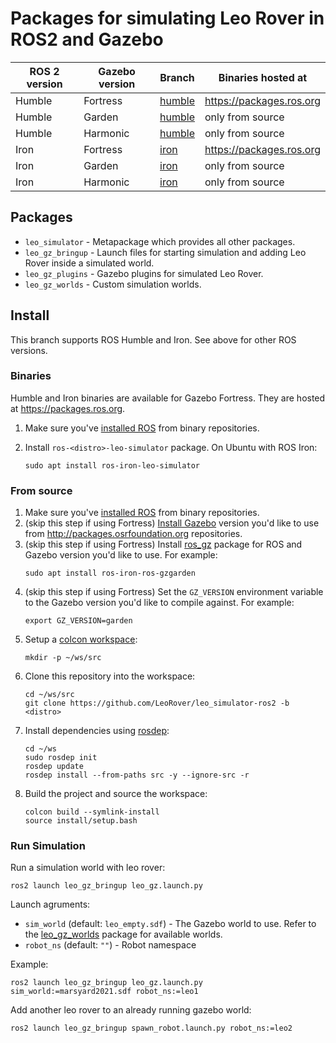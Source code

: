 # Packages for simulating Leo Rover in ROS2 and Gazebo

ROS 2 version | Gazebo version | Branch | Binaries hosted at
-- | -- | -- | --
Humble | Fortress | [humble](https://github.com/LeoRover/leo_simulator-ros2/tree/humble) | https://packages.ros.org
Humble | Garden | [humble](https://github.com/LeoRover/leo_simulator-ros2/tree/humble) | only from source
Humble | Harmonic | [humble](https://github.com/LeoRover/leo_simulator-ros2/tree/humble) | only from source
Iron | Fortress | [iron](https://github.com/LeoRover/leo_simulator-ros2/tree/iron) | https://packages.ros.org
Iron | Garden | [iron](https://github.com/LeoRover/leo_simulator-ros2/tree/iron) | only from source
Iron | Harmonic | [iron](https://github.com/LeoRover/leo_simulator-ros2/tree/iron) | only from source

## Packages
* `leo_simulator` - Metapackage which provides all other packages.
* `leo_gz_bringup` - Launch files for starting simulation and adding Leo Rover inside a simulated world.
* `leo_gz_plugins` - Gazebo plugins for simulated Leo Rover.
* `leo_gz_worlds` - Custom simulation worlds.

## Install

This branch supports ROS Humble and Iron. See above for other ROS versions.

### Binaries

Humble and Iron binaries are available for Gazebo Fortress. They are hosted at https://packages.ros.org.

1. Make sure you've [installed ROS](https://docs.ros.org/en/iron/Installation.html) from binary repositories. 

1. Install `ros-<distro>-leo-simulator` package. On Ubuntu with ROS Iron:
   ```
   sudo apt install ros-iron-leo-simulator
   ```

### From source

1. Make sure you've [installed ROS](https://docs.ros.org/en/iron/Installation.html) from binary repositories. 
1. (skip this step if using Fortress) [Install Gazebo](https://gazebosim.org/docs/garden/install_ubuntu) version you'd like to use from http://packages.osrfoundation.org repositories.
1. (skip this step if using Fortress) Install [ros_gz](https://github.com/gazebosim/ros_gz) package for ROS and Gazebo version you'd like to use. For example:
   ```
   sudo apt install ros-iron-ros-gzgarden
   ```
1. (skip this step if using Fortress) Set the `GZ_VERSION` environment variable to the Gazebo version you'd like to compile against. For example:
   ```
   export GZ_VERSION=garden
   ```
1. Setup a [colcon workspace](https://docs.ros.org/en/iron/Tutorials/Beginner-Client-Libraries/Creating-A-Workspace/Creating-A-Workspace.html):
   ```
   mkdir -p ~/ws/src
   ```
1. Clone this repository into the workspace:
   ```
   cd ~/ws/src
   git clone https://github.com/LeoRover/leo_simulator-ros2 -b <distro>
   ```
1. Install dependencies using [rosdep](https://docs.ros.org/en/humble/Tutorials/Intermediate/Rosdep.html#how-do-i-use-the-rosdep-tool):
   ```
   cd ~/ws
   sudo rosdep init
   rosdep update
   rosdep install --from-paths src -y --ignore-src -r
   ```
1. Build the project and source the workspace:
   ```
   colcon build --symlink-install
   source install/setup.bash
   ```
### Run Simulation
Run a simulation world with leo rover:

```
ros2 launch leo_gz_bringup leo_gz.launch.py
```

Launch agruments:
* `sim_world` (default: `leo_empty.sdf`) - The Gazebo world to use. Refer to the [leo_gz_worlds](https://github.com/LeoRover/leo_simulator-ros2/tree/iron/leo_gz_worlds) package for available worlds.
* `robot_ns` (default: `""`) - Robot namespace
    
Example:

```
ros2 launch leo_gz_bringup leo_gz.launch.py sim_world:=marsyard2021.sdf robot_ns:=leo1
```

Add another leo rover to an already running gazebo world:

```
ros2 launch leo_gz_bringup spawn_robot.launch.py robot_ns:=leo2
```
